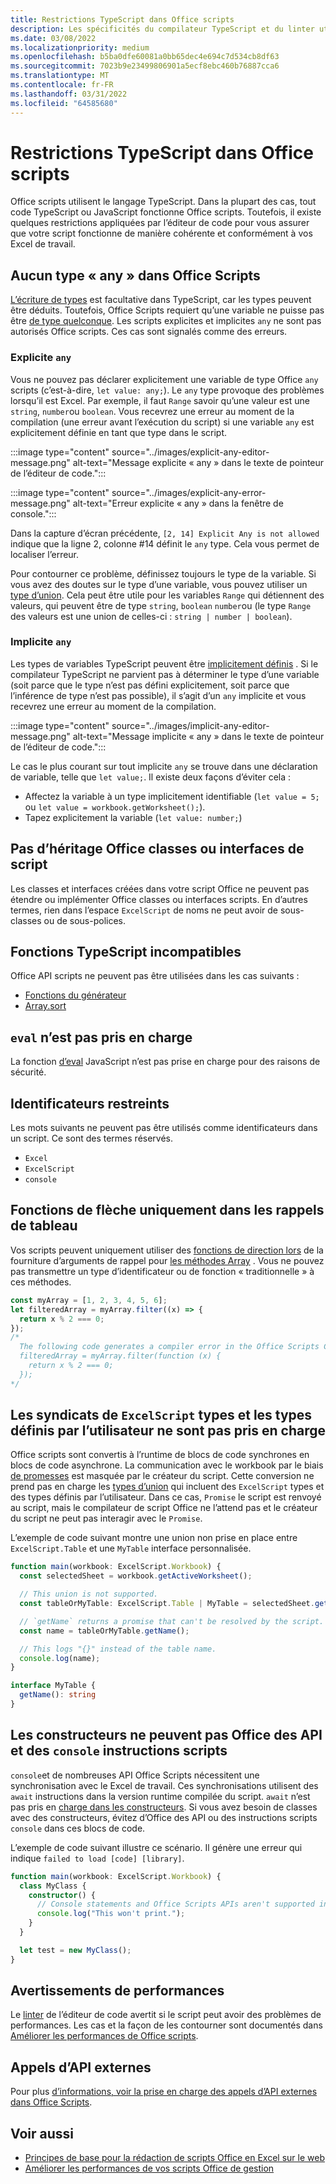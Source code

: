 ```yaml
---
title: Restrictions TypeScript dans Office scripts
description: Les spécificités du compilateur TypeScript et du linter utilisés par l’éditeur de code Office Scripts.
ms.date: 03/08/2022
ms.localizationpriority: medium
ms.openlocfilehash: b5ba0dfe60081a0bb65dec4e694c7d534cb8df63
ms.sourcegitcommit: 7023b9e23499806901a5ecf8ebc460b76887cca6
ms.translationtype: MT
ms.contentlocale: fr-FR
ms.lasthandoff: 03/31/2022
ms.locfileid: "64585680"
---
```

# <a name="typescript-restrictions-in-office-scripts"></a>Restrictions TypeScript dans Office scripts

Office scripts utilisent le langage TypeScript. Dans la plupart des cas, tout code TypeScript ou JavaScript fonctionne Office scripts. Toutefois, il existe quelques restrictions appliquées par l’éditeur de code pour vous assurer que votre script fonctionne de manière cohérente et conformément à vos Excel de travail.

## <a name="no-any-type-in-office-scripts"></a>Aucun type « any » dans Office Scripts

[L’écriture de types](https://www.typescriptlang.org/docs/handbook/typescript-in-5-minutes.html) est facultative dans TypeScript, car les types peuvent être déduits. Toutefois, Office Scripts requiert qu’une variable ne puisse pas être [de type quelconque](https://www.typescriptlang.org/docs/handbook/basic-types.html#any). Les scripts explicites et implicites `any` ne sont pas autorisés Office scripts. Ces cas sont signalés comme des erreurs.

### <a name="explicit-any"></a>Explicite `any`

Vous ne pouvez pas déclarer explicitement une variable de type Office `any` scripts (c’est-à-dire, `let value: any;`). Le `any` type provoque des problèmes lorsqu’il est Excel. Par exemple, il faut `Range` savoir qu’une valeur est une `string`, `number`ou `boolean`. Vous recevrez une erreur au moment de la compilation (une erreur avant l’exécution du script) si une variable `any` est explicitement définie en tant que type dans le script.

:::image type="content" source="../images/explicit-any-editor-message.png" alt-text="Message explicite « any » dans le texte de pointeur de l’éditeur de code.":::

:::image type="content" source="../images/explicit-any-error-message.png" alt-text="Erreur explicite « any » dans la fenêtre de console.":::

Dans la capture d’écran précédente, `[2, 14] Explicit Any is not allowed` indique que la ligne 2, colonne #14 définit le `any` type. Cela vous permet de localiser l’erreur.

Pour contourner ce problème, définissez toujours le type de la variable. Si vous avez des doutes sur le type d’une variable, vous pouvez utiliser un [type d’union](https://www.typescriptlang.org/docs/handbook/unions-and-intersections.html). Cela peut être utile pour les variables `Range` qui détiennent des valeurs, qui peuvent être de type `string`, `boolean` `number`ou (le type `Range` des valeurs est une union de celles-ci : `string | number | boolean`).

### <a name="implicit-any"></a>Implicite `any`

Les types de variables TypeScript peuvent être [implicitement définis](https://www.typescriptlang.org/docs/handbook/type-inference.html) . Si le compilateur TypeScript ne parvient pas à déterminer le type d’une variable (soit parce que le type n’est pas défini explicitement, soit parce que l’inférence de type n’est pas possible), il s’agit d’un `any` implicite et vous recevrez une erreur au moment de la compilation.

:::image type="content" source="../images/implicit-any-editor-message.png" alt-text="Message implicite « any » dans le texte de pointeur de l’éditeur de code.":::

Le cas le plus courant sur tout implicite `any` se trouve dans une déclaration de variable, telle que `let value;`. Il existe deux façons d’éviter cela :

* Affectez la variable à un type implicitement identifiable (`let value = 5;` ou `let value = workbook.getWorksheet();`).
* Tapez explicitement la variable (`let value: number;`)

## <a name="no-inheriting-office-script-classes-or-interfaces"></a>Pas d’héritage Office classes ou interfaces de script

Les classes et interfaces créées dans votre script Office ne peuvent pas étendre [](https://www.typescriptlang.org/docs/handbook/classes.html#inheritance) ou implémenter Office classes ou interfaces scripts. En d’autres termes, rien dans l’espace `ExcelScript` de noms ne peut avoir de sous-classes ou de sous-polices.

## <a name="incompatible-typescript-functions"></a>Fonctions TypeScript incompatibles

Office API scripts ne peuvent pas être utilisées dans les cas suivants :

* [Fonctions du générateur](https://developer.mozilla.org/docs/Web/JavaScript/Guide/Iterators_and_Generators#generator_functions)
* [Array.sort](https://developer.mozilla.org/docs/Web/JavaScript/Reference/Global_Objects/Array/sort)

## <a name="eval-is-not-supported"></a>`eval` n’est pas pris en charge

La fonction [d’eval](https://developer.mozilla.org/docs/Web/JavaScript/Reference/Global_Objects/eval) JavaScript n’est pas prise en charge pour des raisons de sécurité.

## <a name="restricted-identifiers"></a>Identificateurs restreints

Les mots suivants ne peuvent pas être utilisés comme identificateurs dans un script. Ce sont des termes réservés.

* `Excel`
* `ExcelScript`
* `console`

## <a name="only-arrow-functions-in-array-callbacks"></a>Fonctions de flèche uniquement dans les rappels de tableau

Vos scripts peuvent uniquement utiliser des [fonctions de direction lors](https://developer.mozilla.org/docs/Web/JavaScript/Reference/Functions/Arrow_functions) de la fourniture d’arguments de rappel pour [les méthodes Array](https://developer.mozilla.org/docs/Web/JavaScript/Reference/Global_Objects/Array) . Vous ne pouvez pas transmettre un type d’identificateur ou de fonction « traditionnelle » à ces méthodes.

```TypeScript
const myArray = [1, 2, 3, 4, 5, 6];
let filteredArray = myArray.filter((x) => {
  return x % 2 === 0;
});
/*
  The following code generates a compiler error in the Office Scripts Code Editor.
  filteredArray = myArray.filter(function (x) {
    return x % 2 === 0;
  });
*/
```

## <a name="unions-of-excelscript-types-and-user-defined-types-arent-supported"></a>Les syndicats de `ExcelScript` types et les types définis par l’utilisateur ne sont pas pris en charge

Office scripts sont convertis à l’runtime de blocs de code synchrones en blocs de code asynchrone. La communication avec le workbook par le biais [de promesses](https://developer.mozilla.org/docs/Web/JavaScript/Reference/Global_Objects/Promise) est masquée par le créateur du script. Cette conversion ne prend pas en charge les [types d’union](https://www.typescriptlang.org/docs/handbook/2/everyday-types.html#union-types) qui incluent des `ExcelScript` types et des types définis par l’utilisateur. Dans ce cas, `Promise` le script est renvoyé au script, mais le compilateur de script Office ne l’attend pas et le créateur du script ne peut pas interagir avec le `Promise`.

L’exemple de code suivant montre une union non prise en place entre `ExcelScript.Table` et une `MyTable` interface personnalisée.

```TypeScript
function main(workbook: ExcelScript.Workbook) {
  const selectedSheet = workbook.getActiveWorksheet();

  // This union is not supported.
  const tableOrMyTable: ExcelScript.Table | MyTable = selectedSheet.getTables()[0];

  // `getName` returns a promise that can't be resolved by the script.
  const name = tableOrMyTable.getName();

  // This logs "{}" instead of the table name.
  console.log(name);
}

interface MyTable {
  getName(): string
}
```

## <a name="constructors-dont-support-office-scripts-apis-and-console-statements"></a>Les constructeurs ne peuvent pas Office des API et des `console` instructions scripts

`console`et de nombreuses API Office Scripts nécessitent une synchronisation avec le Excel de travail. Ces synchronisations utilisent des `await` instructions dans la version runtime compilée du script. `await` n’est pas pris en [charge dans les constructeurs](https://developer.mozilla.org/docs/Web/JavaScript/Reference/Classes/constructor). Si vous avez besoin de classes avec des constructeurs, évitez d’Office des API ou des instructions scripts `console` dans ces blocs de code.

L’exemple de code suivant illustre ce scénario. Il génère une erreur qui indique `failed to load [code] [library]`.

```TypeScript
function main(workbook: ExcelScript.Workbook) {
  class MyClass {
    constructor() {
      // Console statements and Office Scripts APIs aren't supported in constructors.
      console.log("This won't print.");
    }
  }

  let test = new MyClass();
}
```

## <a name="performance-warnings"></a>Avertissements de performances

Le [linter](https://wikipedia.org/wiki/Lint_(software)) de l’éditeur de code avertit si le script peut avoir des problèmes de performances. Les cas et la façon de les contourner sont documentés dans [Améliorer les performances de Office scripts](web-client-performance.md).

## <a name="external-api-calls"></a>Appels d’API externes

Pour plus [d’informations, voir la prise en charge des appels d’API externes dans Office Scripts](external-calls.md).

## <a name="see-also"></a>Voir aussi

* [Principes de base pour la rédaction de scripts Office en Excel sur le web](scripting-fundamentals.md)
* [Améliorer les performances de vos scripts Office de gestion](web-client-performance.md)
